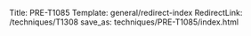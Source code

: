 Title: PRE-T1085
Template: general/redirect-index
RedirectLink: /techniques/T1308
save_as: techniques/PRE-T1085/index.html